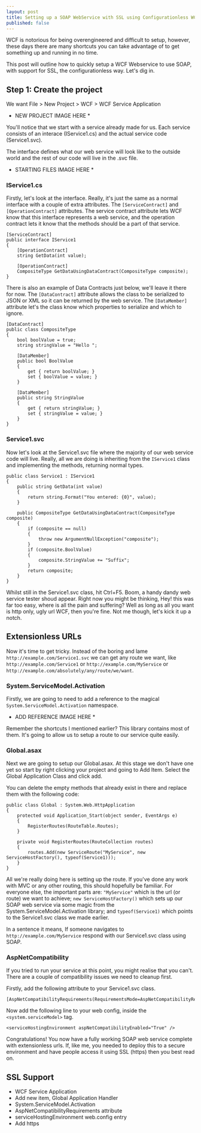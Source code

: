 ```yaml
---
layout: post
title: Setting up a SOAP WebService with SSL using Configurationless WCF
published: false
---
```


WCF is notorious for being overengineered and difficult to setup, however, these days there are many shortcuts you can take advantage of to get something up and running in no time.

This post will outline how to quickly setup a WCF Webservice to use SOAP, with support for SSL, the configurationless way. Let's dig in.

## Step 1: Create the project
We want File > New Project > WCF > WCF Service Application

* NEW PROJECT IMAGE HERE *

You'll notice that we start with a service already made for us. Each service consists of an interace (IService1.cs) and the actual service code (Service1.svc).

The interface defines what our web service will look like to the outside world and the rest of our code will live in the .svc file.

* STARTING FILES IMAGE HERE *

### IService1.cs ###

Firstly, let's look at the interface. Really, it's just the same as a normal interface with a couple of extra attributes. The `[ServiceContract]` and `[OperationContract]` attributes. The service contract attribute lets WCF know that this interface represents a web service, and the operation contract lets it know that the methods should be a part of that service.

    [ServiceContract]
    public interface IService1
    {
        [OperationContract]
        string GetData(int value);

        [OperationContract]
        CompositeType GetDataUsingDataContract(CompositeType composite);
    }

There is also an example of Data Contracts just below, we'll leave it there for now. The `[DataContract]` attribute allows the class to be serialized to JSON or XML so it can be returned by the web service. The `[DataMember]` attribute let's the class know which properties to serialize and which to ignore.

    [DataContract]
    public class CompositeType
    {
        bool boolValue = true;
        string stringValue = "Hello ";

        [DataMember]
        public bool BoolValue
        {
            get { return boolValue; }
            set { boolValue = value; }
        }

        [DataMember]
        public string StringValue
        {
            get { return stringValue; }
            set { stringValue = value; }
        }
    }


### Service1.svc ###

Now let's look at the Service1.svc file where the majority of our web service code will live. Really, all we are doing is inheriting from the `IService1` class and implementing the methods, returning normal types.

    public class Service1 : IService1
    {
        public string GetData(int value)
        {
            return string.Format("You entered: {0}", value);
        }

        public CompositeType GetDataUsingDataContract(CompositeType composite)
        {
            if (composite == null)
            {
                throw new ArgumentNullException("composite");
            }
            if (composite.BoolValue)
            {
                composite.StringValue += "Suffix";
            }
            return composite;
        }
    }
    
Whilst still in the Service1.svc class, hit Ctrl+F5. Boom, a handy dandy web service tester shoud appear. Right now you might be thinking, Hey! this was far too easy, where is all the pain and suffering? Well as long as all you want is http only, ugly url WCF, then you're fine. Not me though, let's kick it up a notch.

## Extensionless URLs ##

Now it's time to get tricky. Instead of the boring and lame `http://example.com/Service1.svc` we can get any route we want, like  `http://example.com/Service1` or `http://example.com/MyService` or `http://example.com/absolutely/any/route/we/want`.

### System.ServiceModel.Activation ###

Firstly, we are going to need to add a reference to the magical `System.ServiceModel.Activation` namespace.

* ADD REFERENCE IMAGE HERE *

Remember the shortcuts I mentioned earlier? This library contains most of them. It's going to allow us to setup a route to our service quite easily.

### Global.asax ###

Next we are going to setup our Global.asax. At this stage we don't have one yet so start by right clicking your project and going to Add Item. Select the Global Application Class and click add.

You can delete the empty methods that already exist in there and replace them with the following code:

    public class Global : System.Web.HttpApplication
    {
        protected void Application_Start(object sender, EventArgs e)
        {
            RegisterRoutes(RouteTable.Routes);
        }

        private void RegisterRoutes(RouteCollection routes)
        {
            routes.Add(new ServiceRoute("MyService", new ServiceHostFactory(), typeof(Service1)));
        }
    }
    
All we're really doing here is setting up the route. If you've done any work with MVC or any other routing, this should hopefully be familiar. For everyone else, the important parts are: `"MyService"` which is the url (or route) we want to achieve; `new ServiceHostFactory()` which sets up our SOAP web service via some magic from the System.ServiceModel.Activation library; and `typeof(Service1)` which points to the Service1.svc class we made earlier.

In a sentence it means, If someone navigates to `http://example.com/MyService` respond with our Service1.svc class using SOAP.

### AspNetCompatibility ###

If you tried to run your service at this point, you might realise that you can't. There are a couple of compatibility issues we need to cleanup first.

Firstly, add the following attribute to your Service1.svc class.

    [AspNetCompatibilityRequirements(RequirementsMode=AspNetCompatibilityRequirementsMode.Allowed)]
    
Now add the following line to your web config, inside the `<system.serviceModel>` tag.

    <serviceHostingEnvironment aspNetCompatibilityEnabled="True" />

Congratulations! You now have a fully working SOAP web service complete with extensionless urls. If, like me, you needed to deploy this to a secure environment and have people access it using SSL (https) then you best read on.

## SSL Support ##

- WCF Service Application
- Add new item, Global Application Handler
- System.ServiceModel.Activation
- AspNetCompatibilityRequirements attribute
- serviceHostingEnvironment web.config entry
- Add https 